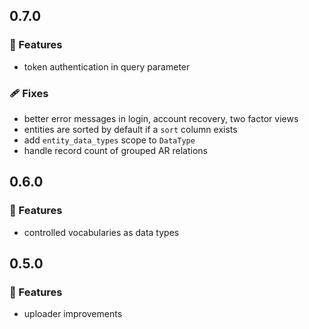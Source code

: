 ## 0.7.0

### 🚀 Features

- token authentication in query parameter

### 🩹 Fixes

- better error messages in login, account recovery, two factor views
- entities are sorted by default if a `sort` column exists
- add `entity_data_types` scope to `DataType`
- handle record count of grouped AR relations

## 0.6.0

### 🚀 Features

- controlled vocabularies as data types

## 0.5.0

### 🚀 Features

- uploader improvements